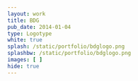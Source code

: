 ```yaml
---
layout: work
title: BDG
pub_date: 2014-01-04
type: Logotype
white: true
splash: /static/portfolio/bdglogo.png
splashbw: /static/portfolio/bdglogo.png
images: [ ]
hide: true
---
```







